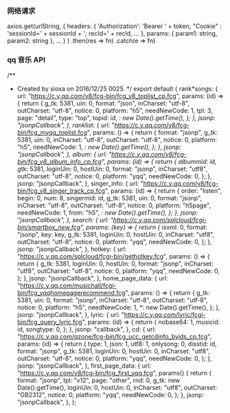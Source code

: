 ### 网络请求

axios.get(urlString,
{
headers: {
'Authorization': 'Bearer ' + token,
"Cookie" : 'sessionId=' + sessionId + '; recId=' + recId,
...
},
params: {
param1: string,
param2: string
},
...
}
)
.then(res => fn)
.catch(e => fn)

### qq 音乐 API

/\*\*

- Created by sioxa on 2016/12/25 0025.
  \*/
  export default {
  rank*songs: {
  url: "https://c.y.qq.com/v8/fcg-bin/fcg_v8_toplist_cp.fcg",
  params: (id) => {
  return {
  g_tk: 5381,
  uin: 0,
  format: "json",
  inCharset: "utf-8",
  outCharset: "utf-8",
  notice: 0,
  platform: "h5",
  needNewCode: 1,
  tpl: 3,
  page: "detail",
  type: "top",
  topid: id,
  *: new Date().getTime(),
  };
  },
  jsonp: "jsonpCallback",
  },
  rank*list: {
  url: "https://c.y.qq.com/v8/fcg-bin/fcg_myqq_toplist.fcg",
  params: () => {
  return {
  format: "jsonp",
  g_tk: 5381,
  uin: 0,
  inCharset: "utf-8",
  outCharset: "utf-8",
  notice: 0,
  platform: "h5",
  needNewCode: 1,
  *: new Date().getTime(),
  };
  },
  jsonp: "jsonpCallback",
  },
  album: {
  url: "https://c.y.qq.com/v8/fcg-bin/fcg_v8_album_info_cp.fcg",
  params: (id) => {
  return {
  albummid: id,
  g*tk: 5381,
  loginUin: 0,
  hostUin: 0,
  format: "jsonp",
  inCharset: "utf8",
  outCharset: "utf-8",
  notice: 0,
  platform: "yqq",
  needNewCode: 0,
  };
  },
  jsonp: "jsonpCallback",
  },
  singer_info: {
  url: "https://c.y.qq.com/v8/fcg-bin/fcg_v8_singer_track_cp.fcg",
  params: (id) => {
  return {
  order: "listen",
  begin: 0,
  num: 8,
  singermid: id,
  g_tk: 5381,
  uin: 0,
  format: "jsonp",
  inCharset: "utf-8",
  outCharset: "utf-8",
  notice: 0,
  platform: "h5page",
  needNewCode: 1,
  from: "h5",
  *: new Date().getTime(),
  };
  },
  jsonp: "jsonpCallback",
  },
  search: {
  url: "https://c.y.qq.com/splcloud/fcgi-bin/smartbox_new.fcg",
  params: (key) => {
  return {
  is*xml: 0,
  format: "jsonp",
  key: key,
  g_tk: 5381,
  loginUin: 0,
  hostUin: 0,
  inCharset: "utf8",
  outCharset: "utf-8",
  notice: 0,
  platform: "yqq",
  needNewCode: 0,
  };
  },
  jsonp: "jsonpCallback",
  },
  hotkey: {
  url: "https://c.y.qq.com/splcloud/fcgi-bin/gethotkey.fcg",
  params: () => {
  return {
  g_tk: 5381,
  loginUin: 0,
  hostUin: 0,
  format: "jsonp",
  inCharset: "utf8",
  outCharset: "utf-8",
  notice: 0,
  platform: "yqq",
  needNewCode: 0,
  };
  },
  jsonp: "jsonpCallback",
  },
  home_page_data: {
  url:
  "https://c.y.qq.com/musichall/fcgi-bin/fcg_yqqhomepagerecommend.fcg",
  params: () => {
  return {
  g_tk: 5381,
  uin: 0,
  format: "jsonp",
  inCharset: "utf-8",
  outCharset: "utf-8",
  notice: 0,
  platform: "h5",
  needNewCode: 1,
  *: new Date().getTime(),
  };
  },
  jsonp: "jsonpCallback",
  },
  lyric: {
  url: "https://c.y.qq.com/lyric/fcgi-bin/fcg_query_lyric.fcg",
  params: (id) => {
  return {
  nobase64: 1,
  musicid: id,
  songtype: 0,
  };
  },
  jsonp: "callback",
  },
  cd: {
  url: "https://c.y.qq.com/qzone/fcg-bin/fcg_ucc_getcdinfo_byids_cp.fcg",
  params: (id) => {
  return {
  type: 1,
  json: 1,
  utf8: 1,
  onlysong: 0,
  disstid: id,
  format: "jsonp",
  g_tk: 5381,
  loginUin: 0,
  hostUin: 0,
  inCharset: "utf8",
  outCharset: "utf-8",
  notice: 0,
  platform: "yqq",
  needNewCode: 0,
  };
  },
  jsonp: "jsonpCallback",
  },
  first_page_data: {
  url: "https://c.y.qq.com/v8/fcg-bin/fcg_first_yqq.fcg",
  params() {
  return {
  format: "jsonp",
  tpl: "v12",
  page: "other",
  rnd: 0,
  g_tk: new Date().getTime(),
  loginUin: 0,
  hostUin: 0,
  inCharset: "utf8",
  outCharset: "GB2312",
  notice: 0,
  platform: "yqq",
  needNewCode: 0,
  };
  },
  jsonp: "jsonpCallback",
  },
  };
